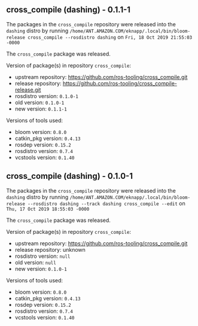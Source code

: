 ## cross_compile (dashing) - 0.1.1-1

The packages in the `cross_compile` repository were released into the `dashing` distro by running `/home/ANT.AMAZON.COM/eknapp/.local/bin/bloom-release cross_compile --rosdistro dashing` on `Fri, 18 Oct 2019 21:55:03 -0000`

The `cross_compile` package was released.

Version of package(s) in repository `cross_compile`:

- upstream repository: https://github.com/ros-tooling/cross_compile.git
- release repository: https://github.com/ros-tooling/cross_compile-release.git
- rosdistro version: `0.1.0-1`
- old version: `0.1.0-1`
- new version: `0.1.1-1`

Versions of tools used:

- bloom version: `0.8.0`
- catkin_pkg version: `0.4.13`
- rosdep version: `0.15.2`
- rosdistro version: `0.7.4`
- vcstools version: `0.1.40`


## cross_compile (dashing) - 0.1.0-1

The packages in the `cross_compile` repository were released into the `dashing` distro by running `/home/ANT.AMAZON.COM/eknapp/.local/bin/bloom-release --rosdistro dashing --track dashing cross_compile --edit` on `Thu, 17 Oct 2019 18:55:03 -0000`

The `cross_compile` package was released.

Version of package(s) in repository `cross_compile`:

- upstream repository: https://github.com/ros-tooling/cross_compile.git
- release repository: unknown
- rosdistro version: `null`
- old version: `null`
- new version: `0.1.0-1`

Versions of tools used:

- bloom version: `0.8.0`
- catkin_pkg version: `0.4.13`
- rosdep version: `0.15.2`
- rosdistro version: `0.7.4`
- vcstools version: `0.1.40`


